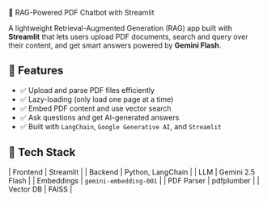  📄 RAG-Powered PDF Chatbot with Streamlit

A lightweight Retrieval-Augmented Generation (RAG) app built with **Streamlit** that lets users upload PDF documents, search and query over their content, and get smart answers powered by **Gemini Flash**.

## 🚀 Features

- ✅ Upload and parse PDF files efficiently
- ✅ Lazy-loading (only load one page at a time)
- ✅ Embed PDF content and use vector search
- ✅ Ask questions and get AI-generated answers
- ✅ Built with `LangChain`, `Google Generative AI`, and `Streamlit`

## 🧱 Tech Stack

| Frontend   | Streamlit                     |
| Backend     | Python, LangChain            |
| LLM         | Gemini 2.5 Flash             |
| Embeddings  | `gemini-embedding-001`       |
| PDF Parser  | pdfplumber                   |
| Vector DB   | FAISS                        |
